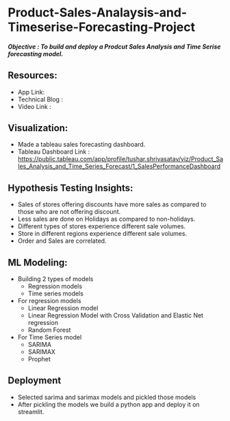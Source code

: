 # Product-Sales-Analaysis-and-Timeserise-Forecasting-Project
##### Objective : To build and deploy a Prodcut Sales Analysis and Time Serise forecasting model.
## Resources: 
- App Link: 
- Technical Blog : 
- Video Link : 

## Visualization: 
- Made a tableau sales forecasting dashboard.
- Tableau Dashboard Link : https://public.tableau.com/app/profile/tushar.shrivasatav/viz/Product_Sales_Analysis_and_Time_Series_Forecast/1_SalesPerformanceDashboard 

## Hypothesis Testing Insights:
- Sales of stores offering discounts have more sales as compared to those who are not offering discount.
- Less sales are done on Holidays as compared to non-holidays.
- Different types of stores experience different sale volumes.
- Store in different regions experience different sale volumes.
- Order and Sales are correlated.

## ML Modeling:
- Building 2 types of models
    - Regression models
    - Time series models
- For regression models
    - Linear Regression model
    - Linear Regression Model with Cross Validation and Elastic Net regression
    - Random Forest
- For Time Series model
    - SARIMA
    - SARIMAX
    - Prophet

 ## Deployment
 - Selected sarima and sarimax models and pickled those models
 - After pickling the models we build a python app and deploy it on streamlit.